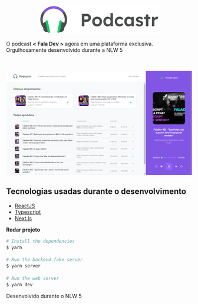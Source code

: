 <div align="center">
  <img src=".github/podcastr-logo.svg" alt="Podcastr logo">
</div>

<p>
  O podcast <strong>< Fala Dev ></strong> agora em uma plataforma exclusiva. Orgulhosamente desenvolvido durante a NLW 5
</p>
<br><br>

<img src=".github/capa.png" alt="Capa">

## Tecnologias usadas durante o desenvolvimento
- [ReactJS](https://reactjs.org/)
- [Typescript](https://www.typescriptlang.org/)
- [Next.js](https://nextjs.org/)


**Rodar projeto**

```bash
# Install the dependencies
$ yarn

# Run the backend fake server
$ yarn server

# Run the web server
$ yarn dev
```
<p> Desenvolvido durante o NLW 5 </p>